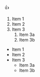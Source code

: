 :+1:

1. Item 1
2. Item 2
3. Item 3
   1. Item 3a
   2. Item 3b

* Item 1
* Item 2
* Item 3
  * Item 3a
  * Item 3b
